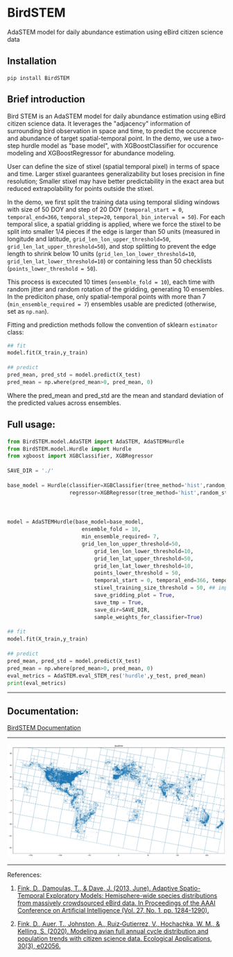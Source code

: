 # BirdSTEM
AdaSTEM model for daily abundance estimation using eBird citizen science data

## Installation

```
pip install BirdSTEM
```

## Brief introduction
Bird STEM is an AdaSTEM model for daily abundance estimation using eBird citizen science data. It leverages the "adjacency" information of surrounding bird observation in space and time, to predict the occurence and abundance of target spatial-temporal point. In the demo, we use a two-step hurdle model as "base model", with XGBoostClassifier for occurence modeling and XGBoostRegressor for abundance modeling.

User can define the size of stixel (spatial temporal pixel) in terms of space and time. Larger stixel guarantees generalizability but loses precision in fine resolution; Smaller stixel may have better predictability in the exact area but reduced extrapolability for points outside the stixel.

In the demo, we first split the training data using temporal sliding windows with size of 50 DOY and step of 20 DOY (`temporal_start = 0`, `temporal_end=366`, `temporal_step=20`, `temporal_bin_interval = 50`). For each temporal slice, a spatial gridding is applied, where we force the stixel to be split into smaller 1/4 pieces if the edge is larger than 50 units (measured in longitude and latitude, `grid_len_lon_upper_threshold=50`, `grid_len_lat_upper_threshold=50`), and stop splitting to prevent the edge length to shrink below 10 units (`grid_len_lon_lower_threshold=10`, `grid_len_lat_lower_threshold=10`) or containing less than 50 checklists (`points_lower_threshold = 50`).

This process is excecuted 10 times (`ensemble_fold = 10`), each time with random jitter and random rotation of the gridding, generating 10 ensembles. In the prediciton phase, only spatial-temporal points with more than 7 (`min_ensemble_required = 7`) ensembles usable are predicted (otherwise, set as `np.nan`).

Fitting and prediction methods follow the convention of sklearn `estimator` class:

```py
## fit
model.fit(X_train,y_train)

## predict
pred_mean, pred_std = model.predict(X_test)
pred_mean = np.where(pred_mean>0, pred_mean, 0)
```

Where the pred_mean and pred_std are the mean and standard deviation of the predicted values across ensembles.


## Full usage:

```py
from BirdSTEM.model.AdaSTEM import AdaSTEM, AdaSTEMHurdle
from BirdSTEM.model.Hurdle import Hurdle
from xgboost import XGBClassifier, XGBRegressor

SAVE_DIR = './'

base_model = Hurdle(classifier=XGBClassifier(tree_method='hist',random_state=42, verbosity = 0, n_jobs=1),
                    regressor=XGBRegressor(tree_method='hist',random_state=42, verbosity = 0, n_jobs=1))



model = AdaSTEMHurdle(base_model=base_model,
                        ensemble_fold = 10,
                        min_ensemble_required= 7,
                        grid_len_lon_upper_threshold=50,
                            grid_len_lon_lower_threshold=10,
                            grid_len_lat_upper_threshold=50,
                            grid_len_lat_lower_threshold=10,
                            points_lower_threshold = 50,
                            temporal_start = 0, temporal_end=366, temporal_step=20, temporal_bin_interval = 50,
                            stixel_training_size_threshold = 50, ## important, should be consistent with points_lower_threshold
                            save_gridding_plot = True,
                            save_tmp = True,
                            save_dir=SAVE_DIR,
                            sample_weights_for_classifier=True)

## fit
model.fit(X_train,y_train)

## predict
pred_mean, pred_std = model.predict(X_test)
pred_mean = np.where(pred_mean>0, pred_mean, 0)
eval_metrics = AdaSTEM.eval_STEM_res('hurdle',y_test, pred_mean)
print(eval_metrics)

```


----
## Documentation:
[BirdSTEM Documentation](https://chenyangkang.github.io/BirdSTEM/)
<!-- BirdSTEM -->

----
![QuadTree example](QuadTree.png)

-----
References:

1. [Fink, D., Damoulas, T., & Dave, J. (2013, June). Adaptive Spatio-Temporal Exploratory Models: Hemisphere-wide species distributions from massively crowdsourced eBird data. In Proceedings of the AAAI Conference on Artificial Intelligence (Vol. 27, No. 1, pp. 1284-1290).](https://ojs.aaai.org/index.php/AAAI/article/view/8484)

2. [Fink, D., Auer, T., Johnston, A., Ruiz‐Gutierrez, V., Hochachka, W. M., & Kelling, S. (2020). Modeling avian full annual cycle distribution and population trends with citizen science data. Ecological Applications, 30(3), e02056.](https://esajournals.onlinelibrary.wiley.com/doi/full/10.1002/eap.2056)
